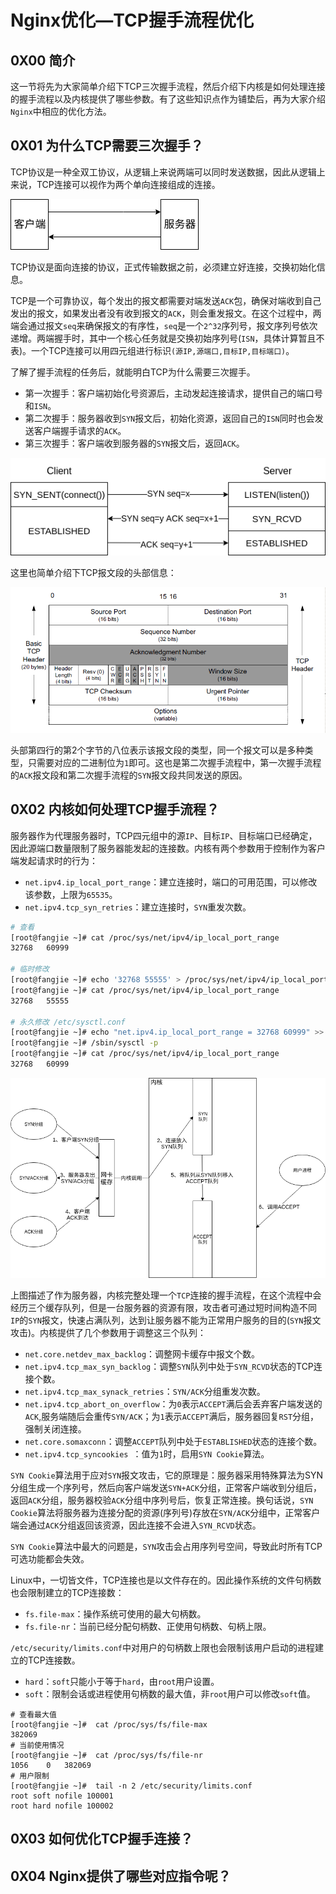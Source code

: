 # Nginx优化—TCP握手流程优化

## 0X00 简介

这一节将先为大家简单介绍下TCP三次握手流程，然后介绍下内核是如何处理连接的握手流程以及内核提供了哪些参数。有了这些知识点作为铺垫后，再为大家介绍`Nginx`中相应的优化方法。

## 0X01 为什么TCP需要三次握手？

TCP协议是一种全双工协议，从逻辑上来说两端可以同时发送数据，因此从逻辑上来说，TCP连接可以视作为两个单向连接组成的连接。

![TCP连接逻辑拆分](raw/TCP握手优化/TCP连接逻辑拆分.png)

TCP协议是面向连接的协议，正式传输数据之前，必须建立好连接，交换初始化信息。

TCP是一个可靠协议，每个发出的报文都需要对端发送`ACK`包，确保对端收到自己发出的报文，如果发出者没有收到报文的`ACK`，则会重发报文。在这个过程中，两端会通过报文`seq`来确保报文的有序性，`seq`是一个`2^32`序列号，报文序列号依次递增。两端握手时，其中一个核心任务就是交换初始序列号(`ISN`，具体计算暂且不表)。一个TCP连接可以用四元组进行标识`(源IP,源端口,目标IP,目标端口)`。

了解了握手流程的任务后，就能明白TCP为什么需要三次握手。

- 第一次握手：客户端初始化号资源后，主动发起连接请求，提供自己的端口号和`ISN`。
- 第二次握手：服务器收到`SYN`报文后，初始化资源，返回自己的`ISN`同时也会发送客户端握手请求的`ACK`。
- 第三次握手：客户端收到服务器的`SYN`报文后，返回`ACK`。

![三次握手流程](raw/TCP握手优化/三次握手流程.png)

这里也简单介绍下TCP报文段的头部信息：

![TCP头部](raw/TCP握手优化/TCP头部.png)

头部第四行的第2个字节的八位表示该报文段的类型，同一个报文可以是多种类型，只需要对应的二进制位为`1`即可。这也是第二次握手流程中，第一次握手流程的`ACK`报文段和第二次握手流程的`SYN`报文段共同发送的原因。

## 0X02 内核如何处理TCP握手流程？

服务器作为代理服务器时，TCP四元组中的源`IP`、目标`IP`、目标端口已经确定，因此源端口数量限制了服务器能发起的连接数。内核有两个参数用于控制作为客户端发起请求时的行为：

- `net.ipv4.ip_local_port_range`：建立连接时，端口的可用范围，可以修改该参数，上限为`65535`。
- `net.ipv4.tcp_syn_retries`：建立连接时，`SYN`重发次数。

```bash
# 查看
[root@fangjie ~]# cat /proc/sys/net/ipv4/ip_local_port_range 
32768	60999

# 临时修改
[root@fangjie ~]# echo '32768 55555' > /proc/sys/net/ipv4/ip_local_port_range
[root@fangjie ~]# cat /proc/sys/net/ipv4/ip_local_port_range 
32768	55555

# 永久修改 /etc/sysctl.conf
[root@fangjie ~]# echo "net.ipv4.ip_local_port_range = 32768 60999" >> /etc/sysctl.conf
[root@fangjie ~]# /sbin/sysctl -p
[root@fangjie ~]# cat /proc/sys/net/ipv4/ip_local_port_range
32768	60999
```



![内核处理TCP连接流程](raw/TCP握手优化/内核处理TCP连接流程.png)

上图描述了作为服务器，内核完整处理一个`TCP`连接的握手流程，在这个流程中会经历三个缓存队列，但是一台服务器的资源有限，攻击者可通过短时间构造不同`IP`的`SYN`报文，快速占满队列，达到让服务器不能为正常用户服务的目的(`SYN`报文攻击)。内核提供了几个参数用于调整这三个队列：

- `net.core.netdev_max_backlog`：调整网卡缓存中报文个数。
- `net.ipv4.tcp_max_syn_backlog`：调整`SYN`队列中处于`SYN_RCVD`状态的TCP连接个数。
- `net.ipv4.tcp_max_synack_retries`：`SYN/ACK`分组重发次数。
- `net.ipv4.tcp_abort_on_overflow`：为`0`表示`ACCEPT`满后会丢弃客户端发送的`ACK`,服务端随后会重传`SYN/ACK`；为`1`表示`ACCEPT`满后，服务器回复`RST`分组，强制关闭连接。
- `net.core.somaxconn`：调整`ACCEPT`队列中处于`ESTABLISHED`状态的连接个数。
- `net.ipv4.tcp_syncookies `：值为`1`时，启用`SYN Cookie`算法。

`SYN Cookie`算法用于应对`SYN`报文攻击，它的原理是：服务器采用特殊算法为SYN分组生成一个序列号，然后向客户端发送`SYN+ACK`分组，正常客户端收到分组后，返回`ACK`分组，服务器校验`ACK`分组中序列号后，恢复正常连接。换句话说，`SYN Cookie`算法将服务器为连接分配的资源(序列号)存放在`SYN/ACK`分组中，正常客户端会通过`ACK`分组返回该资源，因此连接不会进入`SYN_RCVD`状态。

`SYN Cookie`算法中最大的问题是，`SYN`攻击会占用序列号空间，导致此时所有TCP可选功能都会失效。

Linux中，一切皆文件，TCP连接也是以文件存在的。因此操作系统的文件句柄数也会限制建立的TCP连接数：

- `fs.file-max`：操作系统可使用的最大句柄数。
- `fs.file-nr`：当前已经分配句柄数、正使用句柄数、句柄上限。

`/etc/security/limits.conf`中对用户的句柄数上限也会限制该用户启动的进程建立的TCP连接数。

- `hard`：`soft`只能小于等于`hard`，由`root`用户设置。
- `soft`：限制会话或进程使用句柄数的最大值，非`root`用户可以修改`soft`值。

```nginx
# 查看最大值
[root@fangjie ~]#  cat /proc/sys/fs/file-max 
382069
# 当前使用情况
[root@fangjie ~]#  cat /proc/sys/fs/file-nr 
1056	0	382069
# 用户限制
[root@fangjie ~]#  tail -n 2 /etc/security/limits.conf 
root soft nofile 100001
root hard nofile 100002
```

## 0X03 如何优化TCP握手连接？

## 0X04 Nginx提供了哪些对应指令呢？

